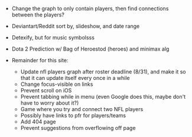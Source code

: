 - Change the graph to only contain players, then find connections between the players?
- Deviantart/Reddit sort by, slideshow, and date range
- Detexify, but for music symbolsss
- Dota 2 Prediction w/ Bag of Heroestod (heroes) and minimax alg

- Remainder for this site:
  - Update nfl players graph after roster deadline (8/31), and make it so that it can update itself every once in a while
  - Change focus-visible on links
  - Prevent scroll on iOS
  - Prevent tabbing while in menu (even Google does this, maybe don't have to worry about it?)
  - Game where you try and connect two NFL players
  - Possibly have links to pfr for players/teams
  - Add 404 page
  - Prevent suggestions from overflowing off page
